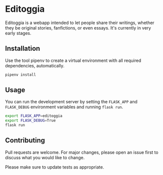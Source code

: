 <!-- README.md --- 
;; 
;; Filename: README.md
;; Author: Louise <louise>
;; Created: Sat May  2 01:12:36 2020 (+0200)
;; Last-Updated: Sat May  2 06:05:28 2020 (+0200)
;;           By: Louise <louise>
 -->
# Editoggia

Editoggia is a webapp intended to let people share their writings, whether
they be original stories, fanfictions, or even essays. It's currently in
very early stages.

## Installation

Use the tool pipenv to create a virtual environment with all required dependencies,
automatically.

```bash
pipenv install
```

## Usage

You can run the development server by setting the `FLASK_APP` and `FLASK_DEBUG`
environment variables and running `flask run`.

```bash
export FLASK_APP=editoggia
export FLASK_DEBUG=True
flask run
```

## Contributing
Pull requests are welcome. For major changes, please open an issue first to discuss what you would like to change.

Please make sure to update tests as appropriate.

